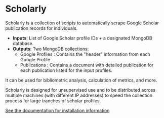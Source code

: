 # Scholarly

Scholarly is a collection of scripts to automatically scrape Google Scholar publication records for individuals.

- **Inputs**: List of Google Scholar profile IDs + a designated MongoDB database.
- **Outputs**: Two MongoDB collections: 
  - Google Profiles : Contains the "header" information from each Google Profile
  - Publications : Contains a document with detailed publication for each publication listed for the input profiles.

It can be used for bibliometric analysis, calculation of metrics, and more.

Scholarly is designed for unsupervised use and to be distributed across multiple machines (with different IP addresses) to speed the collection process for large tranches of scholar profiles.

[See the documentation for installation information](https://app.clickup.com/31013036/docs/xje5c-568/xje5c-128)
